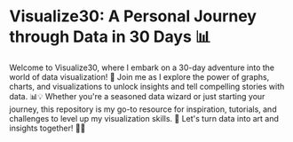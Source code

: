 # Visualize30: A Personal Journey through Data in 30 Days 📊

Welcome to Visualize30, where I embark on a 30-day adventure into the world of data visualization! 🚀 Join me as I explore the power of graphs, charts, and visualizations to unlock insights and tell compelling stories with data. 📊💡 Whether you're a seasoned data wizard or just starting your journey, this repository is my go-to resource for inspiration, tutorials, and challenges to level up my visualization skills. 🌟 Let's turn data into art and insights together! 💪✨
